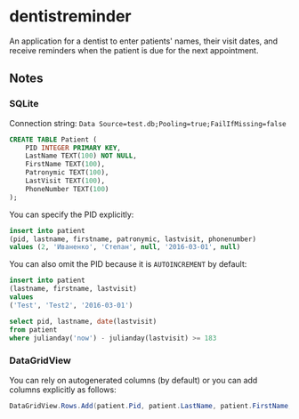 # dentistreminder
An application for a dentist to enter patients' names, their visit dates, and receive reminders when the patient is due for the next appointment.

## Notes

### SQLite

Connection string: 
`Data Source=test.db;Pooling=true;FailIfMissing=false`


```sql
CREATE TABLE Patient (
	PID INTEGER PRIMARY KEY,
	LastName TEXT(100) NOT NULL,
	FirstName TEXT(100),
	Patronymic TEXT(100),
	LastVisit TEXT(100),
	PhoneNumber TEXT(100)
);
```

You can specify the PID explicitly:

```sql
insert into patient
(pid, lastname, firstname, patronymic, lastvisit, phonenumber)
values (2, 'Иваненко', 'Степан', null, '2016-03-01', null)
```

You can also omit the PID because it is `AUTOINCREMENT` by default:

```sql
insert into patient
(lastname, firstname, lastvisit)
values 
('Test', 'Test2', '2016-03-01')
```


```sql
select pid, lastname, date(lastvisit)
from patient
where julianday('now') - julianday(lastvisit) >= 183
```

### DataGridView

You can rely on autogenerated columns (by default) or you can add columns explicitly as follows:

```csharp
DataGridView.Rows.Add(patient.Pid, patient.LastName, patient.FirstName,patient.Patronymic, patient.PhoneNumber);
```
